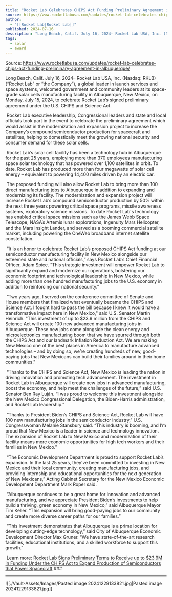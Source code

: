 ```yaml
---
title: "Rocket Lab Celebrates CHIPS Act Funding Preliminary Agreement in Albuquerque "
source: https://www.rocketlabusa.com/updates/rocket-lab-celebrates-chips-act-funding-preliminary-agreement-in-albuquerque/
author:
  - "[[Rocket Lab|Rocket Lab]]"
published: 2024-07-16
description: "Long Beach, Calif. July 16, 2024– Rocket Lab USA, Inc. (Nasdaq: RKLB) (“Rocket Lab” or “the Company”), a global leader in launch services and space systems, welcomed government and community leaders at its space-grade solar cells manufacturing facility in Albuquerque, New Mexico, on Monday, July 15, 2024, to celebrate Rocket Lab’s signed preliminary agreement under the U.S. CHIPS and Science Act."
tags:
  - solar
  - award
---
```


Source: https://www.rocketlabusa.com/updates/rocket-lab-celebrates-chips-act-funding-preliminary-agreement-in-albuquerque/

Long Beach, Calif. July 16, 2024– Rocket Lab USA, Inc. (Nasdaq: RKLB) (“Rocket Lab” or “the Company”), a global leader in launch services and space systems, welcomed government and community leaders at its space-grade solar cells manufacturing facility in Albuquerque, New Mexico, on Monday, July 15, 2024, to celebrate Rocket Lab’s signed preliminary agreement under the U.S. CHIPS and Science Act.

 Rocket Lab executive leadership, Congressional leaders and state and local officials took part in the event to celebrate the preliminary agreement which would assist in the modernization and expansion project to increase the Company’s compound semiconductor production for spacecraft and satellites, helping to domestically meet the growing national security and consumer demand for these solar cells.

 Rocket Lab’s solar cell facility has been a technology hub in Albuquerque for the past 25 years, employing more than 370 employees manufacturing space solar technology that has powered over 1,100 satellites in orbit. To date, Rocket Lab has produced more than four megawatts of solar cell energy – equivalent to powering 14,400 miles driven by an electric car.

 The proposed funding will also allow Rocket Lab to bring more than 100 direct manufacturing jobs to Albuquerque in addition to expanding and modernizing its facility. The modernization and expansion project will increase Rocket Lab’s compound semiconductor production by 50% within the next three years powering critical space programs, missile awareness systems, exploratory science missions. To date Rocket Lab's technology has enabled critical space missions such as the James Webb Space Telescope, NASA’s Artemis lunar explorations, Ingenuity Mars Helicopter, and the Mars Insight Lander, and served as a booming commercial satellite market, including powering the OneWeb broadband internet satellite constellation.

 “It is an honor to celebrate Rocket Lab’s proposed CHIPS Act funding at our semiconductor manufacturing facility in New Mexico alongside our esteemed state and national officials,” says Rocket Lab’s Chief Financial Officer, Adam Spice. “This strategic investment will empower Rocket Lab to significantly expand and modernize our operations, bolstering our economic footprint and technological leadership in New Mexico, while adding more than one hundred manufacturing jobs to the U.S. economy in addition to reinforcing our national security.”

 “Two years ago, I served on the conference committee of Senate and House members that finalized what eventually became the CHIPS and Science Act. I fought hard to pass the bill because I knew it would have a transformative impact here in New Mexico," said U.S. Senator Martin Heinrich. "This investment of up to $23.9 million from the CHIPS and Science Act will create 100 new advanced manufacturing jobs in Albuquerque. These new jobs come alongside the clean energy and microelectronics manufacturing boom that we have spurred through both the CHIPS Act and our landmark Inflation Reduction Act. We are making New Mexico one of the best places in America to manufacture advanced technologies – and by doing so, we’re creating hundreds of new, good-paying jobs that New Mexicans can build their families around in their home communities."

 “Thanks to the CHIPS and Science Act, New Mexico is leading the nation in driving innovation and promoting tech advancement. The investment in Rocket Lab in Albuquerque will create new jobs in advanced manufacturing, boost the economy, and help meet the challenges of the future,” said U.S. Senator Ben Ray Luján. “I was proud to welcome this investment alongside the New Mexico Congressional Delegation, the Biden-Harris administration, and Rocket Lab leadership.”

 “Thanks to President Biden’s CHIPS and Science Act, Rocket Lab will have 100 new manufacturing jobs in the semiconductor industry,” U.S. Congresswoman Melanie Stansbury said. “This industry is booming, and I’m proud that New Mexico is a leader in science and technology innovation. The expansion of Rocket Lab to New Mexico and modernization of their facility means more economic opportunities for high tech workers and their families in New Mexico.”

 “The Economic Development Department is proud to support Rocket Lab’s expansion. In the last 25 years, they’ve been committed to investing in New Mexico and their local community, creating manufacturing jobs, and providing internship and educational opportunities for the next generation of New Mexicans,” Acting Cabinet Secretary for the New Mexico Economic Development Department Mark Roper said.

 “Albuquerque continues to be a great home for innovation and advanced manufacturing, and we appreciate President Biden’s investments to help build a thriving, green economy in New Mexico,” said Albuquerque Mayor Tim Keller. “This expansion will bring good-paying jobs to our community and create more diverse career paths for our families.”

 “This investment demonstrates that Albuquerque is a prime location for developing cutting-edge technology,” said City of Albuquerque Economic Development Director Max Gruner. “We have state-of-the-art research facilities, educational institutions, and a skilled workforce to support this growth.”

 Learn more: [Rocket Lab Signs Preliminary Terms to Receive up to $23.9M in Funding Under the CHIPS Act to Expand Production of Semiconductors that Power Spacecraft](https://www.rocketlabusa.com/updates/rocket-lab-signs-preliminary-terms-to-receive-up-to-23-9m-in-funding-under-the-chips-act-to-expand-production-of-semiconductors-that-power-spacecraft/) ###

---

![[./Vault-Assets/Images/Pasted image 20241229133821.jpg|Pasted image 20241229133821.jpg]]